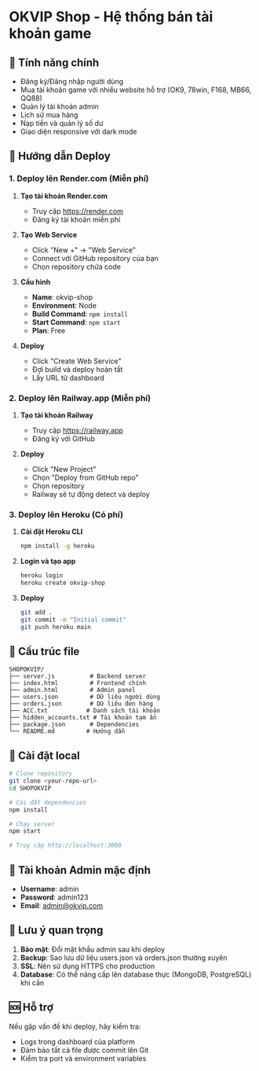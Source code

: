 # OKVIP Shop - Hệ thống bán tài khoản game

## 🌟 Tính năng chính
- Đăng ký/Đăng nhập người dùng
- Mua tài khoản game với nhiều website hỗ trợ (OK9, 78win, F168, MB66, QQ88)
- Quản lý tài khoản admin
- Lịch sử mua hàng
- Nạp tiền và quản lý số dư
- Giao diện responsive với dark mode

## 🚀 Hướng dẫn Deploy

### 1. Deploy lên Render.com (Miễn phí)

1. **Tạo tài khoản Render.com**
   - Truy cập https://render.com
   - Đăng ký tài khoản miễn phí

2. **Tạo Web Service**
   - Click "New +" → "Web Service"
   - Connect với GitHub repository của bạn
   - Chọn repository chứa code

3. **Cấu hình**
   - **Name**: okvip-shop
   - **Environment**: Node
   - **Build Command**: `npm install`
   - **Start Command**: `npm start`
   - **Plan**: Free

4. **Deploy**
   - Click "Create Web Service"
   - Đợi build và deploy hoàn tất
   - Lấy URL từ dashboard

### 2. Deploy lên Railway.app (Miễn phí)

1. **Tạo tài khoản Railway**
   - Truy cập https://railway.app
   - Đăng ký với GitHub

2. **Deploy**
   - Click "New Project"
   - Chọn "Deploy from GitHub repo"
   - Chọn repository
   - Railway sẽ tự động detect và deploy

### 3. Deploy lên Heroku (Có phí)

1. **Cài đặt Heroku CLI**
   ```bash
   npm install -g heroku
   ```

2. **Login và tạo app**
   ```bash
   heroku login
   heroku create okvip-shop
   ```

3. **Deploy**
   ```bash
   git add .
   git commit -m "Initial commit"
   git push heroku main
   ```

## 📁 Cấu trúc file

```
SHOPOKVIP/
├── server.js          # Backend server
├── index.html         # Frontend chính
├── admin.html         # Admin panel
├── users.json         # Dữ liệu người dùng
├── orders.json        # Dữ liệu đơn hàng
├── ACC.txt           # Danh sách tài khoản
├── hidden_accounts.txt # Tài khoản tạm ẩn
├── package.json       # Dependencies
└── README.md         # Hướng dẫn
```

## 🔧 Cài đặt local

```bash
# Clone repository
git clone <your-repo-url>
cd SHOPOKVIP

# Cài đặt dependencies
npm install

# Chạy server
npm start

# Truy cập http://localhost:3000
```

## 👤 Tài khoản Admin mặc định
- **Username**: admin
- **Password**: admin123
- **Email**: admin@okvip.com

## 📝 Lưu ý quan trọng

1. **Bảo mật**: Đổi mật khẩu admin sau khi deploy
2. **Backup**: Sao lưu dữ liệu users.json và orders.json thường xuyên
3. **SSL**: Nên sử dụng HTTPS cho production
4. **Database**: Có thể nâng cấp lên database thực (MongoDB, PostgreSQL) khi cần

## 🆘 Hỗ trợ

Nếu gặp vấn đề khi deploy, hãy kiểm tra:
- Logs trong dashboard của platform
- Đảm bảo tất cả file được commit lên Git
- Kiểm tra port và environment variables 